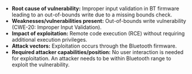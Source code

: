 - **Root cause of vulnerability:** Improper input validation in BT firmware leading to an out-of-bounds write due to a missing bounds check.
- **Weaknesses/vulnerabilities present:**  Out-of-bounds write vulnerability (CWE-20: Improper Input Validation).
- **Impact of exploitation:** Remote code execution (RCE) without requiring additional execution privileges.
- **Attack vectors:**  Exploitation occurs through the Bluetooth firmware.
- **Required attacker capabilities/position:** No user interaction is needed for exploitation. An attacker needs to be within Bluetooth range to exploit the vulnerability.